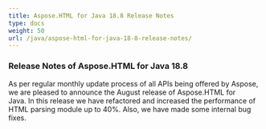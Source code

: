 ```yaml
---
title: Aspose.HTML for Java 18.8 Release Notes
type: docs
weight: 50
url: /java/aspose-html-for-java-18-8-release-notes/
---
```


### **Release Notes of Aspose.HTML for Java 18.8**
As per regular monthly update process of all APIs being offered by Aspose, we are pleased to announce the August release of Aspose.HTML for Java. In this release we have refactored and increased the performance of HTML parsing module up to 40%. Also, we have made some internal bug fixes.
